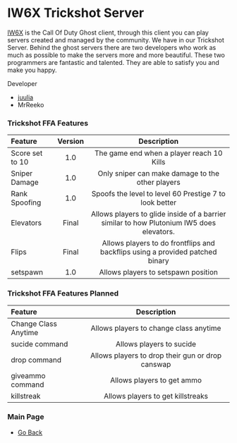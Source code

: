 # IW6X Trickshot Server
[IW6X](https://github.com/XLabsProject/iw6x-client) is the Call Of Duty Ghost client, through this client you can play servers created and managed by the community. We have in our Trickshot Server. Behind the ghost servers there are two developers who work as much as possible to make the servers more and more beautiful. These two programmers are fantastic and talented. They are able to satisfy you and make you happy.

Developer
- [juulia](https://twitter.com/juuI_ia)
- MrReeko

### Trickshot FFA Features
| Feature | Version | Description |
| :------------ |:---------------:|:---------------:|
|Score set to 10| 1.0 | The game end when a player reach 10 Kills|
|Sniper Damage| 1.0 | Only sniper can make damage to the other players|
|Rank Spoofing| 1.0 | Spoofs the level to level 60 Prestige 7 to look better|
|Elevators| Final | Allows players to glide inside of a barrier similar to how Plutonium IW5 does elevators.|
|Flips| Final | Allows players to do frontflips and backflips using a provided patched binary|
|setspawn | 1.0 | Allows players to setspawn position |

### Trickshot FFA Features Planned

| Feature  | Description |
| :------------ |:---------------:|
|Change Class Anytime | Allows players to change class anytime |
|sucide command | Allows players to sucide |
|drop command | Allows players to drop their gun or drop canswap |
|giveammo command | Allows players to get ammo |
|killstreak | Allows players to get killstreaks |



### Main Page
- [Go Back](https://github.com/DoktorSAS/Sorex/blob/main/README.md)
